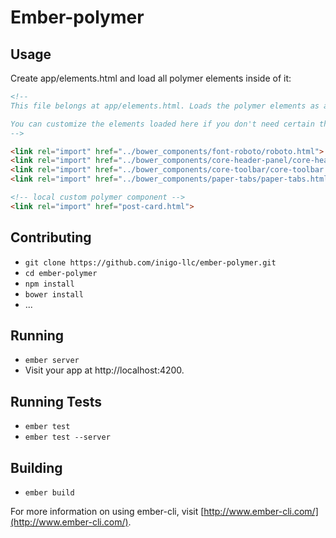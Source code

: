 Ember-polymer
=============

## Usage

Create app/elements.html and load all polymer elements inside of it:

````html
<!--
This file belongs at app/elements.html. Loads the polymer elements as a single file, rather than a bunch of individual link requests.

You can customize the elements loaded here if you don't need certain things or want to add your own custom elements.
-->

<link rel="import" href="../bower_components/font-roboto/roboto.html">
<link rel="import" href="../bower_components/core-header-panel/core-header-panel.html">
<link rel="import" href="../bower_components/core-toolbar/core-toolbar.html">
<link rel="import" href="../bower_components/paper-tabs/paper-tabs.html">

<!-- local custom polymer component -->
<link rel="import" href="post-card.html">

````

## Contributing

* `git clone https://github.com/inigo-llc/ember-polymer.git`
* `cd ember-polymer`
* `npm install`
* `bower install`
* ...

## Running

* `ember server`
* Visit your app at http://localhost:4200.

## Running Tests

* `ember test`
* `ember test --server`

## Building

* `ember build`

For more information on using ember-cli, visit [http://www.ember-cli.com/](http://www.ember-cli.com/).
